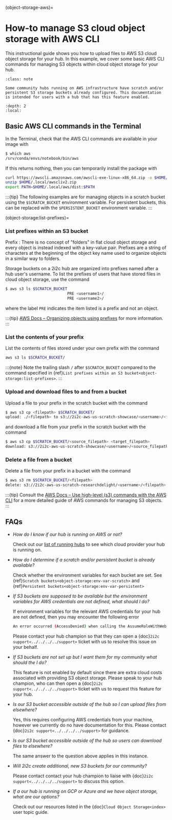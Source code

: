 (object-storage-aws)=
# How-to manage S3 cloud object storage with AWS CLI

This instructional guide shows you how to upload files to AWS S3 cloud object storage for your hub. In this example, we cover some basic AWS CLI commands for managing S3 objects within cloud object storage for your hub.

```{admonition} Who is this guide for?
:class: note

Some community hubs running on AWS infrastructure have scratch and/or persistent S3 storage buckets already configured. This documentation is intended for users with a hub that has this feature enabled.

```

```{contents}
:depth: 2
:local:
```

## Basic AWS CLI commands in the Terminal

In the Terminal, check that the AWS CLI commands are available in your image with

```bash
$ which aws
/srv/conda/envs/notebook/bin/aws
```

If this returns nothing, then you can temporarily install the package with

```bash
curl https://awscli.amazonaws.com/awscli-exe-linux-x86_64.zip -o $HOME/.local/awscliv2.zip
unzip $HOME/.local/awscliv2.zip
export PATH=$HOME/.local/aws/dist:$PATH
```

:::{tip}
The following examples are for managing objects in a scratch bucket using the `$SCRATCH_BUCKET` environment variable. For persistent buckets, this can be replaced with the `$PERSISTENT_BUCKET` environment variable.
:::

(object-storage:list-prefixes)=
### List prefixes within an S3 bucket

Prefix
: There is no concept of "folders" in flat cloud object storage and every object is instead indexed with a key-value pair. Prefixes are a string of characters at the beginning of the object key name used to organize objects in a similar way to folders. 

Storage buckets on a 2i2c hub are organized into prefixes named after a hub user's username. To list the prefixes of users that have stored files in cloud object storage, use the command 

```bash
$ aws s3 ls $SCRATCH_BUCKET
                           PRE <username1>/
                           PRE <username2>/

```

where the label `PRE` indicates the item listed is a prefix and not an object.

:::{tip}
[AWS Docs – Organizing objects using prefixes](https://docs.aws.amazon.com/AmazonS3/latest/userguide/using-prefixes.html) for more information.
:::

### List the contents of your prefix

List the contents of files stored under your own prefix with the command

```bash
aws s3 ls $SCRATCH_BUCKET/
```

:::{note}
Note the trailing slash `/` after `$SCRATCH_BUCKET` compared to the command specified in {ref}`List prefixes within an S3 bucket<object-storage:list-prefixes>`.
:::

### Upload and download files to and from a bucket

Upload a file to your prefix in the scratch bucket with the command

```bash
$ aws s3 cp <filepath> $SCRATCH_BUCKET/
upload: ./<filepath> to s3://2i2c-aws-us-scratch-showcase/<username>/<filepath>
```

and download a file from your prefix in the scratch bucket with the command

```bash
$ aws s3 cp $SCRATCH_BUCKET/<source_filepath> <target_filepath>
download: s3://2i2c-aws-us-scratch-showcase/<username>/<source_filepath> to ./<target_filepath>
```

### Delete a file from a bucket

Delete a file from your prefix in a bucket with the command

```bash
$ aws s3 rm $SCRATCH_BUCKET/<filepath>
delete: s3://2i2c-aws-us-scratch-researchdelight/<username>/<filepath>
```

:::{tip}
Consult the [AWS Docs – Use high-level (s3) commands with the AWS CLI](https://docs.aws.amazon.com/cli/latest/userguide/cli-services-s3-commands.html#using-s3-commands-managing-buckets-references) for a more detailed guide of AWS commands for managing S3 objects.
:::

## FAQs

- *How do I know if our hub is running on AWS or not?*

  Check out our [list of running hubs](https://infrastructure.2i2c.org/reference/hubs/) to see which cloud provider your hub is running on.

- *How do I determine if a scratch and/or persistent bucket is already available?*

  Check whether the environment variables for each bucket are set. See {ref}`Scratch buckets<object-storage:env-var-scratch>` and {ref}`Persistent buckets<object-storage:env-var-persistent>`

- *If S3 buckets are supposed to be available but the environment variables for AWS credentials are not defined, what should I do?*

  If environment variables for the relevant AWS credentials for your hub are not defined, then you may encounter the following error

  ```bash
  An error occurred (AccessDenied) when calling the AssumeRoleWithWebIdentity operation: Not authorized to perform sts:AssumeRoleWithWebIdentity.
  ```

  Please contact your hub champion so that they can open a {doc}`2i2c support<../../../../support>` ticket with us to resolve this issue on your behalf.

- *If S3 buckets are not set up but I want them for my community what should the I do?*

  This feature is not enabled by default since there are extra cloud costs associated with providing S3 object storage. Please speak to your hub champion, who can then open a {doc}`2i2c support<../../../../support>` ticket with us to request this feature for your hub.

- *Is our S3 bucket accessible outside of the hub so I can upload files from elsewhere?*

  Yes, this requires configuring AWS credentials from your machine, however we currently do no have documentation for this.  Please contact {doc}`2i2c support<../../../../support>` for guidance.

- *Is our S3 bucket accessible outside of the hub so users can download files to elsewhere?*

  The same answer to the question above applies in this instance.

- *Will 2i2c create additional, new S3 buckets for our community?*

  Please contact contact your hub champion to liaise with {doc}`2i2c support<../../../../support>` to discuss this option.

- *If a our hub is running on GCP or Azure and we have object storage, what are our options?*

  Check out our resources listed in the {doc}`Cloud Object Storage<index>` user topic guide.
